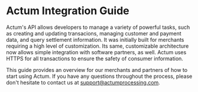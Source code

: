 # Actum Integration Guide

Actum's API allows developers to manage a variety of powerful tasks, such as creating and updating transacions, managing customer and payment data, and query settlement information. It was initially built for merchants requiring a high level of customization. Its same, customizable architecture now allows simple integration with software partners, as well. Actum uses HTTPS for all transactions to ensure the safety of consumer information. 

This guide provides an overview for our merchants and partners of how to start using Actum. If you have any questions throughout the process, please don't hesitate to contact us at [support@actumprocessing.com](support@actumprocessing.com).
